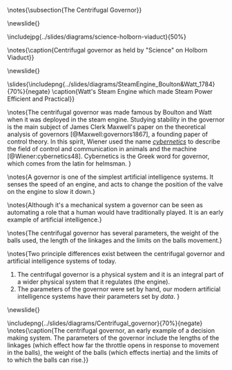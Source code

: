 \notes{\subsection{The Centrifugal Governor}}

\newslide{}

\includejpg{../slides/diagrams/science-holborn-viaduct}{50%}

\notes{\caption{Centrifugal governor as held by "Science" on Holborn Viaduct}}

\newslide{}

\slides{\includepng{../slides/diagrams/SteamEngine_Boulton&Watt_1784}{70%}{negate}
\caption{Watt's Steam Engine which made Steam Power Efficient and Practical}}

\notes{The centrifugal governor was made famous by Boulton and Watt when it was deployed in the steam engine. Studying stability in the governor is the main subject of James Clerk Maxwell's paper on the theoretical analysis of governors [@Maxwell:governors1867], a founding paper of control theory. In this spirit, Wiener used the name [*cybernetics*](https://en.wikipedia.org/wiki/Cybernetics) to describe the field of control and communication in animals and the machine [@Wiener:cybernetics48]. Cybernetics is the Greek word for governor, which comes from the latin for helmsman. }

\notes{A governor is one of the simplest artificial intelligence systems. It senses the speed of an engine, and acts to change the position of the valve on the engine to slow it down.}

\notes{Although it's a mechanical system a governor can be seen as automating a role that a human would have traditionally played. It is an early example of artificial intelligence.}

\notes{The centrifugal governor has several parameters, the weight of the balls used, the length of the linkages and the limits on the balls movement.}

\notes{Two principle differences exist between the centrifugal governor and artificial intelligence systems of today.

1. The centrifugal governor is a physical system and it is an integral part of a wider physical system that it regulates (the engine).
2. The parameters of the governor were set by hand, our modern artificial intelligence systems have their parameters set by *data*.
}

\newslide{}

\includepng{../slides/diagrams/Centrifugal_governor}{70%}{negate}
\notes{\caption{The centrifugal governor, an early example of a decision making system. The parameters of the governor include the lengths of the linkages (which effect how far the throttle opens in response to movement in the balls), the weight of the balls (which effects inertia) and the limits of to which the balls can rise.}}



